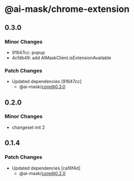 # @ai-mask/chrome-extension

## 0.3.0

### Minor Changes

- 91647cc: popup
- 4cfdb49: add AIMaskClient.isExtensionAvailable

### Patch Changes

- Updated dependencies [91647cc]
  - @ai-mask/core@0.3.0

## 0.2.0

### Minor Changes

- changeset init 2

## 0.1.4

### Patch Changes

- Updated dependencies [ca16f4d]
  - @ai-mask/core@0.2.0
